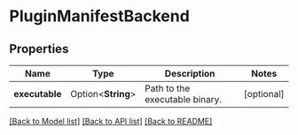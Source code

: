 # PluginManifestBackend

## Properties

Name | Type | Description | Notes
------------ | ------------- | ------------- | -------------
**executable** | Option<**String**> | Path to the executable binary. | [optional]

[[Back to Model list]](../README.md#documentation-for-models) [[Back to API list]](../README.md#documentation-for-api-endpoints) [[Back to README]](../README.md)


